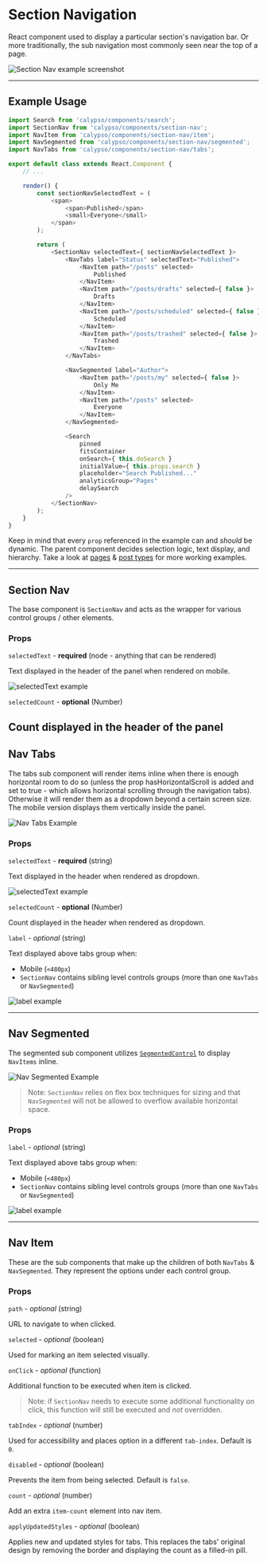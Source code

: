 # Section Navigation

React component used to display a particular section's navigation bar. Or more traditionally, the sub navigation most commonly seen near the top of a page.

![Section Nav example screenshot](https://cldup.com/fu2XX6KTu6.png)

---

## Example Usage

```js
import Search from 'calypso/components/search';
import SectionNav from 'calypso/components/section-nav';
import NavItem from 'calypso/components/section-nav/item';
import NavSegmented from 'calypso/components/section-nav/segmented';
import NavTabs from 'calypso/components/section-nav/tabs';

export default class extends React.Component {
	// ...

	render() {
		const sectionNavSelectedText = (
			<span>
				<span>Published</span>
				<small>Everyone</small>
			</span>
		);

		return (
			<SectionNav selectedText={ sectionNavSelectedText }>
				<NavTabs label="Status" selectedText="Published">
					<NavItem path="/posts" selected>
						Published
					</NavItem>
					<NavItem path="/posts/drafts" selected={ false }>
						Drafts
					</NavItem>
					<NavItem path="/posts/scheduled" selected={ false }>
						Scheduled
					</NavItem>
					<NavItem path="/posts/trashed" selected={ false }>
						Trashed
					</NavItem>
				</NavTabs>

				<NavSegmented label="Author">
					<NavItem path="/posts/my" selected={ false }>
						Only Me
					</NavItem>
					<NavItem path="/posts" selected>
						Everyone
					</NavItem>
				</NavSegmented>

				<Search
					pinned
					fitsContainer
					onSearch={ this.doSearch }
					initialValue={ this.props.search }
					placeholder="Search Published..."
					analyticsGroup="Pages"
					delaySearch
				/>
			</SectionNav>
		);
	}
}
```

Keep in mind that every `prop` referenced in the example can and _should_ be dynamic. The parent component decides selection logic, text display, and hierarchy. Take a look at [pages](/client/my-sites/pages/pages.jsx) & [post types](<(/client/my-sites/post-type-filter/index.jsx)>) for more working examples.

---

## Section Nav

The base component is `SectionNav` and acts as the wrapper for various control groups / other elements.

### Props

`selectedText` - **required** (node - anything that can be rendered)

Text displayed in the header of the panel when rendered on mobile.

![selectedText example](https://cldup.com/796J06ggf0.png)

`selectedCount` - **optional** (Number)

## Count displayed in the header of the panel

## Nav Tabs

The tabs sub component will render items inline when there is enough horizontal room to do so (unless the prop hasHorizontalScroll is added and set to true - which allows horizontal scrolling through the navigation tabs). Otherwise it will render them as a dropdown beyond a certain screen size. The mobile version displays them vertically inside the panel.

![Nav Tabs Example](https://cldup.com/SG0UuJKr3i.png)

### Props

`selectedText` - **required** (string)

Text displayed in the header when rendered as dropdown.

![selectedText example](https://cldup.com/Pdu7ypcBLS.png)

`selectedCount` - **optional** (Number)

Count displayed in the header when rendered as dropdown.

`label` - _optional_ (string)

Text displayed above tabs group when:

- Mobile (`<480px`)
- `SectionNav` contains sibling level controls groups (more than one `NavTabs` or `NavSegmented`)

![label example](https://cldup.com/OeWSPtifYY.png)

---

## Nav Segmented

The segmented sub component utilizes [`SegmentedControl`](/packages/components/segmented-control) to display `NavItems` inline.

![Nav Segmented Example](https://cldup.com/tPEfoQ78pR.png)

> Note: `SectionNav` relies on flex box techniques for sizing and that `NavSegmented` will not be allowed to overflow available horizontal space.

### Props

`label` - _optional_ (string)

Text displayed above tabs group when:

- Mobile (`<480px`)
- `SectionNav` contains sibling level controls groups (more than one `NavTabs` or `NavSegmented`)

![label example](https://cldup.com/OeWSPtifYY.png)

---

## Nav Item

These are the sub components that make up the children of both `NavTabs` & `NavSegmented`. They represent the options under each control group.

### Props

`path` - _optional_ (string)

URL to navigate to when clicked.

`selected` - _optional_ (boolean)

Used for marking an item selected visually.

`onClick` - _optional_ (function)

Additional function to be executed when item is clicked.

> Note: if `SectionNav` needs to execute some additional functionality on click, this function will still be executed and _not_ overridden.

`tabIndex` - _optional_ (number)

Used for accessibility and places option in a different `tab-index`. Default is `0`.

`disabled` - _optional_ (boolean)

Prevents the item from being selected. Default is `false`.

`count` - _optional_ (number)

Add an extra `item-count` element into nav item.

`applyUpdatedStyles` - _optional_ (boolean)

Applies new and updated styles for tabs. This replaces the tabs' original design by removing the border and displaying the count as a filled-in pill.
